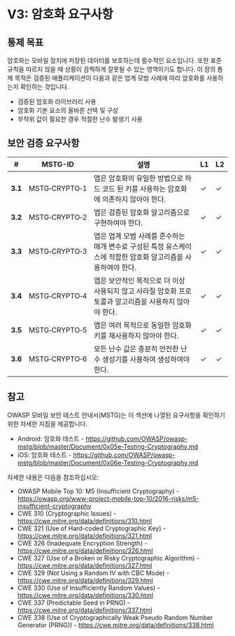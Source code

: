 # V3: 암호화 요구사항

## 통제 목표

암호화는 모바일 장치에 저장된 데이터를 보호하는데 필수적인 요소입니다. 또한 표준 규칙을 따르지 않을 때 상황이 끔찍하게 잘못될 수 있는 영역이기도 합니다. 이 장의 통제 목적은 검증된 애플리케이션이 다음과 같은 업계 모범 사례에 따라 암호화를 사용하는지 확인하는 것입니다.

- 검증된 암호화 라이브러리 사용
- 암호화 기본 요소의 올바른 선택 및 구성
- 무작위 값이 필요한 경우 적절한 난수 발생기 사용

## 보안 검증 요구사항

| # | MSTG-ID | 설명 | L1 | L2 |
| --- | --- | --- | --- | --- |
| **3.1** | MSTG‑CRYPTO‑1 | 앱은 암호화의 유일한 방법으로 하드 코드 된 키를 사용하는 암호화에 의존하지 않아야 한다. | ✓ | ✓ |
| **3.2** | MSTG‑CRYPTO‑2 | 앱은 검증된 암호화 알고리즘으로 구현하여야 한다. | ✓ | ✓ |
| **3.3** | MSTG‑CRYPTO‑3 | 앱은 업계 모범 사례를 준수하는 매개 변수로 구성된 특정 유스케이스에 적합한 암호화 알고리즘을 사용하여야 한다. | ✓ | ✓|
| **3.4** | MSTG‑CRYPTO‑4 | 앱은 보안적인 목적으로 더 이상 사용되지 않고 사라질 암호화 프로토콜과 알고리즘을 사용하지 않아야 한다. | ✓ | ✓|
| **3.5** | MSTG‑CRYPTO‑5 | 앱은 여러 목적으로 동일한 암호화 키를 재사용하지 않아야 한다. | ✓ | ✓ |
| **3.6** | MSTG‑CRYPTO‑6 | 모든 난수 값은 충분히 안전한 난수 생성기를 사용하여 생성하여야 한다. | ✓ | ✓ |

## 참고

OWASP 모바일 보안 테스트 안내서(MSTG)는 이 섹션에 나열된 요구사항을 확인하기 위한 자세한 지침을 제공합니다.

- Android: 암호화 테스트 - <https://github.com/OWASP/owasp-mstg/blob/master/Document/0x05e-Testing-Cryptography.md>
- iOS: 암호화 테스트 - <https://github.com/OWASP/owasp-mstg/blob/master/Document/0x06e-Testing-Cryptography.md>

자세한 내용은 다음을 참조하십시오:

- OWASP Mobile Top 10: M5 (Insufficient Cryptography) - <https://owasp.org/www-project-mobile-top-10/2016-risks/m5-insufficient-cryptography>
- CWE 310 (Cryptographic Issues) - <https://cwe.mitre.org/data/definitions/310.html>
- CWE 321 (Use of Hard-coded Cryptographic Key) - <https://cwe.mitre.org/data/definitions/321.html>
- CWE 326 (Inadequate Encryption Strength) - <https://cwe.mitre.org/data/definitions/326.html>
- CWE 327 (Use of a Broken or Risky Cryptographic Algorithm) - <https://cwe.mitre.org/data/definitions/327.html>
- CWE 329 (Not Using a Random IV with CBC Mode) - <https://cwe.mitre.org/data/definitions/329.html>
- CWE 330 (Use of Insufficiently Random Values) - <https://cwe.mitre.org/data/definitions/330.html>
- CWE 337 (Predictable Seed in PRNG) - <https://cwe.mitre.org/data/definitions/337.html>
- CWE 338 (Use of Cryptographically Weak Pseudo Random Number Generator (PRNG)) - <https://cwe.mitre.org/data/definitions/338.html>
